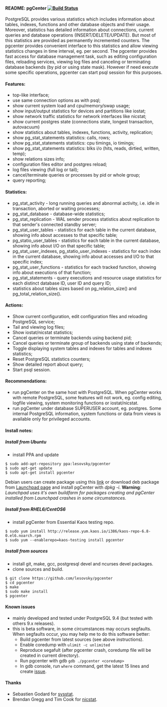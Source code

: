 #### README: pgCenter [![Build Status](https://travis-ci.org/lesovsky/pgcenter.svg)](https://travis-ci.org/lesovsky/pgcenter)

PostgreSQL provides various statistics which includes information about tables, indexes, functions and other database objects and their usage. Moreover, statistics has detailed information about connections, current queries and database operations (INSERT/DELETE/UPDATE). But most of this statistics are  provided as permanently incremented counters. The pgcenter provides convenient interface to this statistics and allow viewing statistics changes in time interval, eg. per second. The pgcenter provides fast access for database management task, such as editing configuration files, reloading services, viewing log files and canceling or terminating database backends (by pid or using state mask). However if need execute some specific operations, pgcenter can start psql session for this purposes.

#### Features:
- top-like interface;
- use same connection options as with psql;
- show current system load and cpu/memory/swap usage;
- show input/output statistics for devices and partitions like iostat;
- show network traffic statistics for network interfaces like nicstat;
- show current postgres state (connections state, longest transaction, autovacuum)
- show statistics about tables, indexes, functions, activity, replication;
- show pg_stat_statements statistics: calls, rows;
- show pg_stat_statements statistics: cpu timings, io timings;
- show pg_stat_statements statistics: blks i/o (hits, reads, dirtied, written, temp);
- show relations sizes info;
- configuration files editor and postgres reload;
- log files viewing (full log or tail);
- cancel/terminate queries or processes by pid or whole group;
- query reporting;

#### Statistics:
- pg_stat_activity - long running queries and abnormal activity, i.e. idle in transaction, aborted or waiting processes;
- pg_stat_database - database-wide statistics;
- pg_stat_replication - WAL sender process statistics about replication to that sender's connected standby server;
- pg_stat_user_tables - statistics for each table in the current database, showing info about accesses to that specific table;
- pg_statio_user_tables - statistics for each table in the current database, showing info about I/O on that specific table;
- pg_stat_user_indexes, pg_statio_user_indexes - statistics for each index in the current database, showing info about accesses and I/O to that specific index;
- pg_stat_user_functions -  statistics for each tracked function, showing info about executions of that function;
- pg_stat_statements - query executions and resource usage statistics for each distinct database ID, user ID and query ID;
- statistics about tables sizes based on pg_relation_size() and pg_total_relation_size().

#### Actions:
- Show current configuration, edit configuration files and reloading PostgreSQL service;
- Tail and viewing log files;
- Show iostat/nicstat statistics;
- Cancel queries or terminate backends using backend pid;
- Cancel queries or terminate group of backends using state of backends;
- Toggle displaying system tables and indexes for tables and indexes statistics;
- Reset PostgreSQL statistics counters;
- Show detailed report about query;
- Start psql session.

#### Recommendations:
- run pgCenter on the same host with PostgreSQL. When pgCenter works with remote PostgreSQL, some features will not work, eg. config editing, logfile viewing, system monitoring functions or iostat/nicstat.
- run pgCenter under database SUPERUSER account, eg. postgres. Some internal PostgreSQL information, system functions or data from views is available only for privileged accounts.

#### Install notes:

##### Install from Ubuntu
- install PPA and update
```
$ sudo add-apt-repository ppa:lesovsky/pgcenter
$ sudo apt-get update
$ sudo apt-get install pgcenter
```
Debian users can create package using this [link](https://wiki.debian.org/CreatePackageFromPPA) or download deb package from [Launchpad page](https://launchpad.net/~lesovsky/+archive/ubuntu/pgcenter/+packages) and install pgCenter with *dpkg -i*.
**Warning**: *Launchpad uses it's own buildfarm for packages creating and pgCenter installed from Launchpad crashes in some circumstances.*

##### Install from RHEL6/CentOS6
- install pgCenter from Essential Kaos testing repo.
```
$ sudo yum install http://release.yum.kaos.io/i386/kaos-repo-6.8-0.el6.noarch.rpm
$ sudo yum --enablerepo=kaos-testing install pgcenter
```

##### Install from sources
- install git, make, gcc, postgresql devel and ncurses devel packages.
- clone sources and build.
```
$ git clone https://github.com/lesovsky/pgcenter
$ cd pgcenter
$ make
$ sudo make install
$ pgcenter
```

#### Known issues
- mainly developed and tested under PostgreSQL 9.4 (but tested with others 9.x releases).
- this is beta software, in some circumstances may occurs segfaults. When segfaults occur, you may help me to do this software better:
  - Build pgcenter from latest sources (see above instructions).
  - Enable coredump with ```ulimit -c unlimited```
  - Reproduce segafult (after pgcenter crash, coredump file will be created in current directory).
  - Run pgcenter with gdb ```gdb ./pgcenter <coredump>```
  - In gdb console, run ```where``` command, get the latest 15 lines and create [issue](https://github.com/lesovsky/pgcenter/issues).

#### Thanks
- Sebastien Godard for [sysstat](https://github.com/sysstat/sysstat).
- Brendan Gregg and Tim Cook for [nicstat](http://sourceforge.net/projects/nicstat/).
